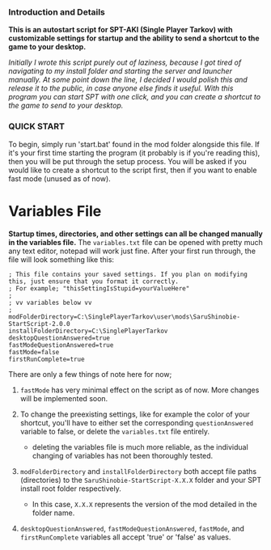 ### Introduction and Details
**This is an autostart script for SPT-AKI (Single Player Tarkov) with customizable settings for startup and the ability to send a shortcut to the game to your desktop.**


*Initially I wrote this script purely out of laziness, because I got tired of navigating to my install folder and starting the server and launcher manually. At some point down the line, I decided I would polish this and release it to the public, in case anyone else finds it useful. With this program you can start SPT with one click, and you can create a shortcut to the game to send to your desktop.*

### QUICK START

To begin, simply run 'start.bat' found in the mod folder alongside this file.
If it's your first time starting the program (it probably is if you're reading this), then you will be put through the setup process.
You will be asked if you would like to create a shortcut to the script first, then if you want to enable fast mode (unused as of now).

# Variables File
**Startup times, directories, and other settings can all be changed manually in the variables file.**
The `variables.txt` file can be opened with pretty much any text editor, notepad will work just fine.
After your first run through, the file will look something like this:

```
; This file contains your saved settings. If you plan on modifying this, just ensure that you format it correctly.
; For example; "thisSettingIsStupid=yourValueHere"
;
; vv variables below vv
;
modFolderDirectory=C:\SinglePlayerTarkov\user\mods\SaruShinobie-StartScript-2.0.0
installFolderDirectory=C:\SinglePlayerTarkov
desktopQuestionAnswered=true
fastModeQuestionAnswered=true
fastMode=false
firstRunComplete=true

```

There are only a few things of note here for now;
1. `fastMode` has very minimal effect on the script as of now. More changes will be implemented soon.

2. To change the preexisting settings, like for example the color of your shortcut, you'll have to either set the corresponding `questionAnswered` variable to false, or delete the `variables.txt` file entirely.
    * deleting the variables file is much more reliable, as the individual changing of variables has not been thoroughly tested.

3. `modFolderDirectory` and `installFolderDirectory` both accept file paths (directories) to the `SaruShinobie-StartScript-X.X.X` folder and your SPT install root folder respectively.
    * In this case, `X.X.X` represents the version of the mod detailed in the folder name.

4. `desktopQuestionAnswered`, `fastModeQuestionAnswered`, `fastMode`, and `firstRunComplete` variables all accept 'true' or 'false' as values.
